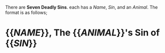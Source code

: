 There are __Seven Deadly Sins__. each has a _Name_, _Sin_, and an _Animal_. The format is as follows;
# __{{_NAME_}}__, The __{{_ANIMAL_}}__'s Sin of __{{_SIN_}}__
